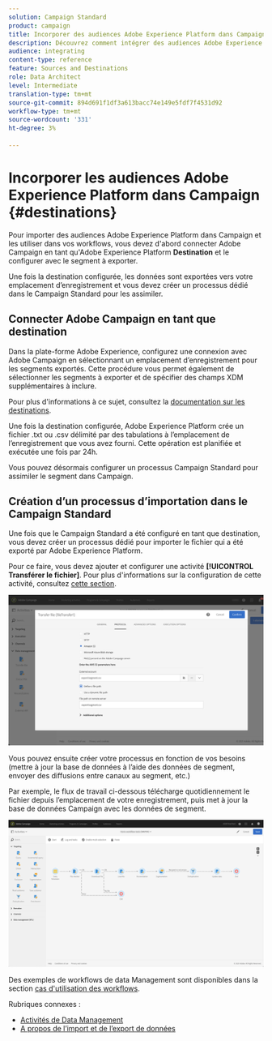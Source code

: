 ```yaml
---
solution: Campaign Standard
product: campaign
title: Incorporer des audiences Adobe Experience Platform dans Campaign
description: Découvrez comment intégrer des audiences Adobe Experience Platform dans le Campaign Standard.
audience: integrating
content-type: reference
feature: Sources and Destinations
role: Data Architect
level: Intermediate
translation-type: tm+mt
source-git-commit: 894d691f1df3a613bacc74e149e5fdf7f4531d92
workflow-type: tm+mt
source-wordcount: '331'
ht-degree: 3%

---
```



# Incorporer les audiences Adobe Experience Platform dans Campaign {#destinations}

Pour importer des audiences Adobe Experience Platform dans Campaign et les utiliser dans vos workflows, vous devez d&#39;abord connecter Adobe Campaign en tant qu&#39;Adobe Experience Platform **Destination** et le configurer avec le segment à exporter.

Une fois la destination configurée, les données sont exportées vers votre emplacement d’enregistrement et vous devez créer un processus dédié dans le Campaign Standard pour les assimiler.

## Connecter Adobe Campaign en tant que destination

Dans la plate-forme Adobe Experience, configurez une connexion avec Adobe Campaign en sélectionnant un emplacement d’enregistrement pour les segments exportés. Cette procédure vous permet également de sélectionner les segments à exporter et de spécifier des champs XDM supplémentaires à inclure.

Pour plus d&#39;informations à ce sujet, consultez la [documentation sur les destinations](https://experienceleague.adobe.com/docs/experience-platform/destinations/catalog/email-marketing/adobe-campaign.html).

Une fois la destination configurée, Adobe Experience Platform crée un fichier .txt ou .csv délimité par des tabulations à l’emplacement de l’enregistrement que vous avez fourni. Cette opération est planifiée et exécutée une fois par 24h.

Vous pouvez désormais configurer un processus Campaign Standard pour assimiler le segment dans Campaign.

## Création d’un processus d’importation dans le Campaign Standard

Une fois que le Campaign Standard a été configuré en tant que destination, vous devez créer un processus dédié pour importer le fichier qui a été exporté par Adobe Experience Platform.

Pour ce faire, vous devez ajouter et configurer une activité **[!UICONTROL Transférer le fichier]**. Pour plus d&#39;informations sur la configuration de cette activité, consultez [cette section](../../automating/using/transfer-file.md).

![](assets/rtcdp-transfer-file.png)

Vous pouvez ensuite créer votre processus en fonction de vos besoins (mettre à jour la base de données à l’aide des données de segment, envoyer des diffusions entre canaux au segment, etc.)

Par exemple, le flux de travail ci-dessous télécharge quotidiennement le fichier depuis l’emplacement de votre enregistrement, puis met à jour la base de données Campaign avec les données de segment.

![](assets/rtcdp-workflow.png)

Des exemples de workflows de data Management sont disponibles dans la section [cas d&#39;utilisation des workflows](../../automating/using/about-workflow-use-cases.md#management).

Rubriques connexes :

* [Activités de Data Management](../../automating/using/about-data-management-activities.md)
* [A propos de l’import et de l’export de données](../../automating/using/about-data-import-and-export.md)
